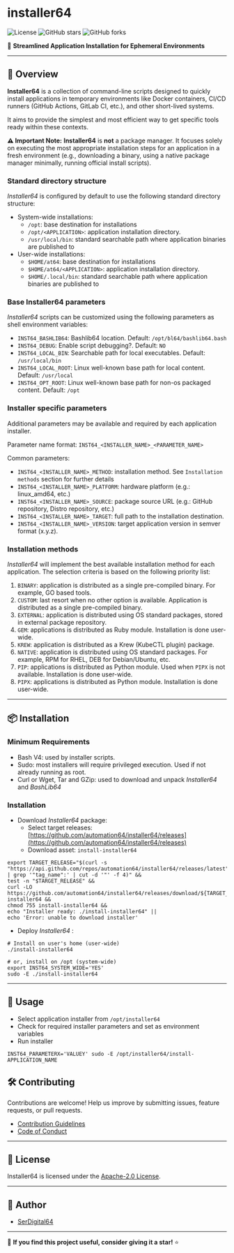 # installer64

![License](https://img.shields.io/github/license/automation64/installer64)
![GitHub stars](https://img.shields.io/github/stars/automation64/installer64?style=social)
![GitHub forks](https://img.shields.io/github/forks/automation64/installer64?style=social)

🚀 **Streamlined Application Installation for Ephemeral Environments**

---

## 📌 Overview

**Installer64** is a collection of command-line scripts designed to quickly install applications in temporary environments like Docker containers, CI/CD runners (GitHub Actions, GitLab CI, etc.), and other short-lived systems.

It aims to provide the simplest and most efficient way to get specific tools ready within these contexts.

**⚠️ Important Note:** **Installer64** is **not** a package manager. It focuses solely on executing the most appropriate installation steps for an application in a fresh environment (e.g., downloading a binary, using a native package manager minimally, running official install scripts).

### Standard directory structure

_Installer64_ is configured by default to use the following standard directory structure:

- System-wide installations:
  - `/opt`: base destination for installations
  - `/opt/<APPLICATION>`: application installation directory.
  - `/usr/local/bin`: standard searchable path where application binaries are published to
- User-wide installations:
  - `$HOME/at64`: base destination for installations
  - `$HOME/at64/<APPLICATION>`: application installation directory.
  - `$HOME/.local/bin`: standard searchable path where application binaries are published to

### Base Installer64 parameters

_Installer64_ scripts can be customized using the following parameters as shell environment variables:

- `INST64_BASHLIB64`: Bashlib64 location. Default: `/opt/bl64/bashlib64.bash`
- `INST64_DEBUG`: Enable script debugging?. Default: `NO`
- `INST64_LOCAL_BIN`: Searchable path for local executables. Default: `/usr/local/bin`
- `INST64_LOCAL_ROOT`: Linux well-known base path for local content. Default: `/usr/local`
- `INST64_OPT_ROOT`: Linux well-known base path for non-os packaged content. Default: `/opt`

### Installer specific parameters

Additional parameters may be available and required by each application installer.

Parameter name format: `INST64_<INSTALLER_NAME>_<PARAMETER_NAME>`

Common parameters:

- `INST64_<INSTALLER_NAME>_METHOD`: installation method. See `Installation methods` section for further details
- `INST64_<INSTALLER_NAME>_PLATFORM`: hardware platform (e.g.: linux_amd64, etc.)
- `INST64_<INSTALLER_NAME>_SOURCE`: package source URL (e.g.: GitHub repository, Distro repository, etc.)
- `INST64_<INSTALLER_NAME>_TARGET`: full path to the installation destination.
- `INST64_<INSTALLER_NAME>_VERSION`: target application version in semver format (x.y.z).

### Installation methods

_Installer64_ will implement the best available installation method for each application.
The selection criteria is based on the following priority list:

1. `BINARY`: application is distributed as a single pre-compiled binary. For example, GO based tools.
1. `CUSTOM`: last resort when no other option is available. Application is distributed as a single pre-compiled binary.
1. `EXTERNAL`: application is distributed using OS standard packages, stored in external package repository.
1. `GEM`: applications is distributed as Ruby module. Installation is done user-wide.
1. `KREW`: application is distributed as a Krew (KubeCTL plugin) package.
1. `NATIVE`: application is distributed using OS standard packages. For example, RPM for RHEL, DEB for Debian/Ubuntu, etc.
1. `PIP`: applications is distributed as Python module. Used when `PIPX` is not available. Installation is done user-wide.
1. `PIPX`: applications is distributed as Python module. Installation is done user-wide.

---

## 📦 Installation

### Minimum Requirements

- Bash V4: used by installer scripts.
- Sudo: most installers will require privileged execution. Used if not already running as root.
- Curl or Wget, Tar and GZip: used to download and unpack _Installer64_ and _BashLib64_

### Installation

- Download _Installer64_ package:
  - Select target releases: [https://github.com/automation64/installer64/releases](https://github.com/automation64/installer64/releases)
  - Download asset: `install-installer64`

```shell
export TARGET_RELEASE="$(curl -s "https://api.github.com/repos/automation64/installer64/releases/latest" | grep '"tag_name":' | cut -d '"' -f 4)" &&
test -n "$TARGET_RELEASE" &&
curl -LO https://github.com/automation64/installer64/releases/download/${TARGET_RELEASE}/install-installer64 &&
chmod 755 install-installer64 &&
echo "Installer ready: ./install-installer64" ||
echo 'Error: unable to download installer'
```

- Deploy _Installer64_ :

```shell
# Install on user's home (user-wide)
./install-installer64

# or, install on /opt (system-wide)
export INST64_SYSTEM_WIDE='YES'
sudo -E ./install-installer64
```

---

## 🚀 Usage

- Select application installer from `/opt/installer64`
- Check for required installer parameters and set as environment variables
- Run installer

```shell
INST64_PARAMETERX='VALUEY' sudo -E /opt/installer64/install-APPLICATION_NAME
```

## 🛠 Contributing

Contributions are welcome! Help us improve by submitting issues, feature requests, or pull requests.

- [Contribution Guidelines](https://github.com/automation64/installer64/blob/main/CONTRIBUTING.md)
- [Code of Conduct](https://github.com/automation64/installer64/blob/main/CODE_OF_CONDUCT.md)

---

## 📜 License

Installer64 is licensed under the [Apache-2.0 License](https://www.apache.org/licenses/LICENSE-2.0.txt).

---

## 👤 Author

- [SerDigital64](https://github.com/serdigital64)

---

🌟 **If you find this project useful, consider giving it a star!** ⭐
